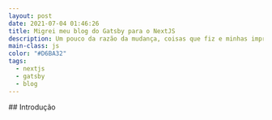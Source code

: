 ```yaml
---
layout: post
date: 2021-07-04 01:46:26
title: Migrei meu blog do Gatsby para o NextJS
description: Um pouco da razão da mudança, coisas que fiz e minhas impressões.
main-class: js
color: "#D6BA32"
tags:
  - nextjs
  - gatsby
  - blog
---
```

\## Introdução